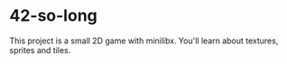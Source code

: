 # 42-so-long
This project is a small 2D game with minilibx. You'll learn about textures, sprites and tiles.
